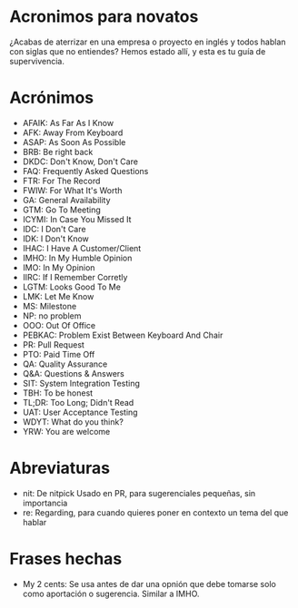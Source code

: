 # Acronimos para novatos
¿Acabas de aterrizar en una empresa o proyecto en inglés y todos hablan con siglas que no entiendes? Hemos estado allí, y esta es tu guía de supervivencia.

# Acrónimos

* AFAIK: As Far As I Know
* AFK: Away From Keyboard
* ASAP: As Soon As Possible
* BRB: Be right back
* DKDC: Don't Know, Don't Care
* FAQ: Frequently Asked Questions
* FTR: For The Record
* FWIW: For What It's Worth
* GA: General Availability
* GTM: Go To Meeting
* ICYMI: In Case You Missed It
* IDC: I Don't Care
* IDK: I Don't Know
* IHAC: I Have A Customer/Client
* IMHO: In My Humble Opinion
* IMO: In My Opinion
* IIRC: If I Remember Corretly
* LGTM: Looks Good To Me
* LMK: Let Me Know
* MS: Milestone
* NP: no problem
* OOO: Out Of Office
* PEBKAC: Problem Exist Between Keyboard And Chair
* PR: Pull Request
* PTO: Paid Time Off
* QA: Quality Assurance
* Q&A: Questions & Answers
* SIT: System Integration Testing
* TBH: To be honest
* TL;DR: Too Long; Didn't Read 
* UAT: User Acceptance Testing
* WDYT: What do you think?
* YRW: You are welcome

# Abreviaturas
* nit: De nitpick Usado en PR, para sugerenciales pequeñas, sin importancia
* re: Regarding, para cuando quieres poner en contexto un tema del que hablar

# Frases hechas
* My 2 cents: Se usa antes de dar una opnión que debe tomarse solo como aportación o sugerencia. Similar a IMHO.

